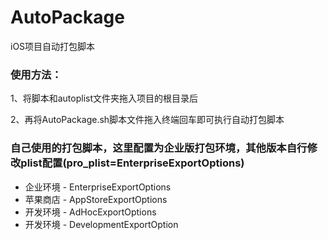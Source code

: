 # AutoPackage
iOS项目自动打包脚本

### 使用方法：
1、将脚本和autoplist文件夹拖入项目的根目录后

2、再将AutoPackage.sh脚本文件拖入终端回车即可执行自动打包脚本

### 自己使用的打包脚本，这里配置为企业版打包环境，其他版本自行修改plist配置(pro_plist=EnterpriseExportOptions)

* 企业环境 - EnterpriseExportOptions
* 苹果商店 - AppStoreExportOptions
* 开发环境 - AdHocExportOptions
* 开发环境 - DevelopmentExportOption



